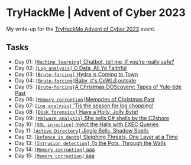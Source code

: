 # TryHackMe | Advent of Cyber 2023
My write-up for the [TryHackMe Advent of Cyber 2023](https://tryhackme.com/room/adventofcyber2023) event.

## Tasks
* Day 01: [`[Machine learning]` Chatbot, tell me, if you're really safe?](./Day_1)
* Day 02: [`[Log analysis]` O Data, All Ye Faithful](./Day_2)
* Day 03: [`[Brute-forcing]` Hydra is Coming to Town](./Day_3)
* Day 04: [`[Brute-forcing]`Baby, it's CeWLd outside](./Day_4)
* Day 05: [`[Brute-forcing]`A Christmas DOScovery: Tapes of Yule-tide Past](./Day_5)
* Day 06: [`[Memory corruption]`Memories of Christmas Past](./Day_6)
* Day 07: [`[Log analysis]` ‘Tis the season for log chopping!](./Day_7)
* Day 08: [`[Disk forensics]` Have a Holly, Jolly Byte!](./Day_8)
* Day 09: [`[Malware analysis]` She sells C# shells by the C2shore](./Day_9)
* Day 10: [`[SQL injection]` Inject the Halls with EXEC Queries](./Day_10)
* Day 11: [`[Active Directory]` Jingle Bells, Shadow Spells](./Day_11)
* Day 12: [`[Defence in depth]` Sleighing Threats, One Layer at a Time](./Day_12)
* Day 13: [`[Intrusion detection]` To the Pots, Through the Walls](./Day_13)
* Day 14: [`[Memory corruption]` aaa](./Day_14)
* Day 15: [`[Memory corruption]` aaa](./Day_15)
